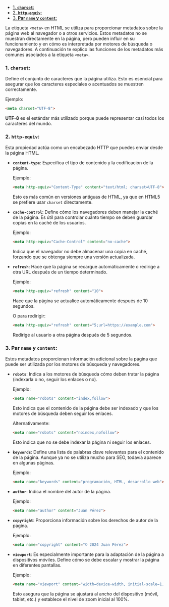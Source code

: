 - [1. **`charset`**:](#1-charset)
- [2. **`http-equiv`**:](#2-http-equiv)
- [3. **Par `name` y `content`**:](#3-par-name-y-content)

La etiqueta `<meta>` en HTML se utiliza para proporcionar metadatos sobre la página web al navegador o a otros servicios. Estos metadatos no se muestran directamente en la página, pero pueden influir en su funcionamiento y en cómo es interpretada por motores de búsqueda o navegadores. A continuación te explico las funciones de los metadatos más comunes asociados a la etiqueta `<meta>`.

### 1. **`charset`**: 
Define el conjunto de caracteres que la página utiliza. Esto es esencial para asegurar que los caracteres especiales o acentuados se muestren correctamente. 

Ejemplo: 
```html
<meta charset="UTF-8">
```
**UTF-8** es el estándar más utilizado porque puede representar casi todos los caracteres del mundo.

### 2. **`http-equiv`**: 
Esta propiedad actúa como un encabezado HTTP que puedes enviar desde la página HTML.

- **`content-type`**: Especifica el tipo de contenido y la codificación de la página.
  
  Ejemplo:
  ```html
  <meta http-equiv="Content-Type" content="text/html; charset=UTF-8">
  ```
  Esto es más común en versiones antiguas de HTML, ya que en HTML5 se prefiere usar `charset` directamente.

- **`cache-control`**: Define cómo los navegadores deben manejar la caché de la página. Es útil para controlar cuánto tiempo se deben guardar copias en la caché de los usuarios.

  Ejemplo:
  ```html
  <meta http-equiv="Cache-Control" content="no-cache">
  ```
  Indica que el navegador no debe almacenar una copia en caché, forzando que se obtenga siempre una versión actualizada.

- **`refresh`**: Hace que la página se recargue automáticamente o redirige a otra URL después de un tiempo determinado.

  Ejemplo:
  ```html
  <meta http-equiv="refresh" content="10">
  ```
  Hace que la página se actualice automáticamente después de 10 segundos.

  O para redirigir:
  ```html
  <meta http-equiv="refresh" content="5;url=https://example.com">
  ```
  Redirige al usuario a otra página después de 5 segundos.

### 3. **Par `name` y `content`**: 
Estos metadatos proporcionan información adicional sobre la página que puede ser utilizada por los motores de búsqueda y navegadores.

- **`robots`**: Indica a los motores de búsqueda cómo deben tratar la página (indexarla o no, seguir los enlaces o no).

  Ejemplo:
  ```html
  <meta name="robots" content="index,follow">
  ```
  Esto indica que el contenido de la página debe ser indexado y que los motores de búsqueda deben seguir los enlaces.

  Alternativamente:
  ```html
  <meta name="robots" content="noindex,nofollow">
  ```
  Esto indica que no se debe indexar la página ni seguir los enlaces.

- **`keywords`**: Define una lista de palabras clave relevantes para el contenido de la página. Aunque ya no se utiliza mucho para SEO, todavía aparece en algunas páginas.

  Ejemplo:
  ```html
  <meta name="keywords" content="programación, HTML, desarrollo web">
  ```

- **`author`**: Indica el nombre del autor de la página.

  Ejemplo:
  ```html
  <meta name="author" content="Juan Pérez">
  ```

- **`copyright`**: Proporciona información sobre los derechos de autor de la página.

  Ejemplo:
  ```html
  <meta name="copyright" content="© 2024 Juan Pérez">
  ```

- **`viewport`**: Es especialmente importante para la adaptación de la página a dispositivos móviles. Define cómo se debe escalar y mostrar la página en diferentes pantallas.

  Ejemplo:
  ```html
  <meta name="viewport" content="width=device-width, initial-scale=1.0">
  ```
  Esto asegura que la página se ajustará al ancho del dispositivo (móvil, tablet, etc.) y establece el nivel de zoom inicial al 100%.
